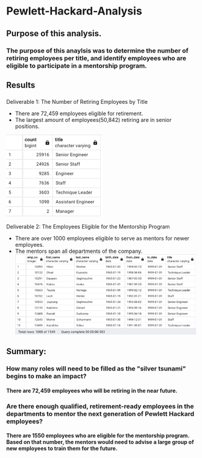 # Pewlett-Hackard-Analysis

## Purpose of this analysis.
### The purpose of this anaylsis was to determine the number of retiring employees per title, and identify employees who are eligible to participate in a mentorship program.

## Results
###
Deliverable 1: The Number of Retiring Employees by Title
* There are 72,459 employees eligible for retirement.
* The largest amount of employees(50,842) retiring are in senior positions.

![retirment_titles](Data/retirement_titles.png)

Deliverable 2: The Employees Eligible for the Mentorship Program
* There are over 1000 employees eligible to serve as mentors for newer employees.
* The mentors span all departments of the company.
![mentor_eligibility](Data/mentor_eligibility.png)

## Summary: 
### How many roles will need to be filled as the "silver tsunami" begins to make an impact?
#### There are 72,459 employees who will be retiring in the near future.

### Are there enough qualified, retirement-ready employees in the departments to mentor the next generation of Pewlett Hackard employees?
#### There are 1550 employees who are eligible for the mentorship program.  Based on that number, the mentors would need to advise a large group of new employees to train them for the future.
